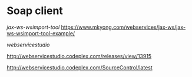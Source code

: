 # Soap client

*jax-ws-wsimport-tool*
https://www.mkyong.com/webservices/jax-ws/jax-ws-wsimport-tool-example/

*webservicestudio*

http://webservicestudio.codeplex.com/releases/view/13915

http://webservicestudio.codeplex.com/SourceControl/latest
